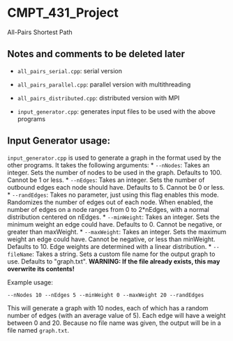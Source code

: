# CMPT_431_Project
All-Pairs Shortest Path


## Notes and comments to be deleted later

* `all_pairs_serial.cpp`: serial version
* `all_pairs_parallel.cpp`: parallel version with multithreading
* `all_pairs_distributed.cpp`: distributed version with MPI

* `input_generator.cpp`: generates input files to be used with the above programs

## Input Generator usage:
`input_generator.cpp` is used to generate a graph in the format used by the other programs.
It takes the following arguments:
    * `--nNodes`: Takes an integer. Sets the number of nodes to be used in the graph. Defaults to 100. Cannot be 1 or less.
    * `--nEdges`: Takes an integer. Sets the number of outbound edges each node should have. Defaults to 5. Cannot be 0 or less.
    * `--randEdges`: Takes no parameter, just using this flag enables this mode. Randomizes the number of edges out of each node. When enabled, the number of edges on a node ranges from 0 to 2*nEdges, with a normal distribution centered on nEdges.
    * `--minWeight`: Takes an integer. Sets the minimum weight an edge could have. Defaults to 0. Cannot be negative, or greater than maxWeight.
    * `--maxWeight`: Takes an integer. Sets the maximum weight an edge could have. Cannot be negative, or less than minWeight. Defaults to 10. Edge weights are determined with a linear distribution.
    * `--fileName`: Takes a string. Sets a custom file name for the output graph to use. Defaults to "graph.txt". **WARNING: If the file already exists, this may overwrite its contents!**

Example usage:

`--nNodes 10 --nEdges 5 --minWeight 0 --maxWeight 20 --randEdges`

This will generate a graph with 10 nodes, each of which has a random number of edges (with an average value of 5). Each edge will have a weight between 0 and 20. Because no file name was given, the output will be in a file named `graph.txt`.